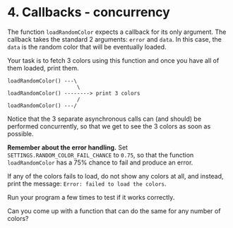 # 4. Callbacks - concurrency

The function `loadRandomColor` expects a callback for its only argument. The callback takes the standard 2 arguments: `error` and `data`. In this case, the `data` is the random color that will be eventually loaded.

Your task is to fetch 3 colors using this function and once you have all of them loaded, print them.

```
loadRandomColor() ---\
                      \
loadRandomColor() --------> print 3 colors
                      /
loadRandomColor() ---/
```

Notice that the 3 separate asynchronous calls can (and should) be performed concurrently, so that we get to see the 3 colors as soon as possible.

**Remember about the error handling.** Set `SETTINGS.RANDOM_COLOR_FAIL_CHANCE` to `0.75`, so that the function `loadRandomColor` has a 75% chance to fail and produce an error.

If any of the colors fails to load, do not show any colors at all, and instead, print the message: `Error: failed to load the colors`.

Run your program a few times to test if it works correctly.

Can you come up with a function that can do the same for any number of colors?
